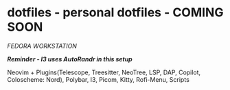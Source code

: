 # dotfiles - personal dotfiles - COMING SOON

*FEDORA WORKSTATION*

***Reminder - I3 uses AutoRandr in this setup***


Neovim + Plugins(Telescope, Treesitter, NeoTree, LSP, DAP, Copilot, Coloscheme: Nord), Polybar, I3, Picom, Kitty, Rofi-Menu, Scripts
